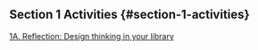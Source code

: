 ## Section 1 Activities {#section-1-activities}

[1A. Reflection: Design thinking in your library](#1a-reflection-design-thinking-in-your-library)